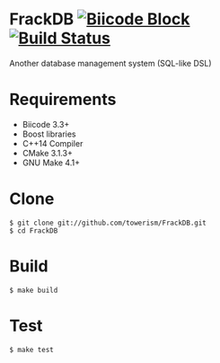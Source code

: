 # FrackDB [![Biicode Block](https://webapi.biicode.com/v1/badges/Towerism/Towerism/FrackDB/master)](https://www.biicode.com/Towerism/FrackDB) [![Build Status](https://travis-ci.org/Towerism/FrackDB.svg?branch=develop)](https://travis-ci.org/Towerism/FrackDB)
Another database management system (SQL-like DSL)

# Requirements
* Biicode 3.3+
* Boost libraries
* C++14 Compiler
* CMake 3.1.3+
* GNU Make 4.1+

# Clone
```
$ git clone git://github.com/towerism/FrackDB.git
$ cd FrackDB
```

# Build
```
$ make build
```

# Test
```
$ make test
```
